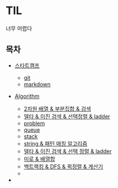 # TIL

너무 어렵다



## 목차

* [스타트캠프](./스타트캠프)
  * [git](./스타트캠프/git)
  * [markdown](./스타트캠프/markdown)

* [Algorithm](./Algorithm)
  * [2차원 배열 & 부분집합 & 검색](https://github.com/Umzzang/TIL/blob/master/Algorithm/2%EC%B0%A8%EC%9B%90%20%EB%B0%B0%EC%97%B4%20%26%20%EB%B6%80%EB%B6%84%EC%A7%91%ED%95%A9%20%26%20%EA%B2%80%EC%83%89.md)
  * [델타 & 이진 검색 & 선택정렬 & ladder](https://github.com/Umzzang/TIL/blob/master/Algorithm/%EB%8D%B8%ED%83%80%20%26%20%EC%9D%B4%EC%A7%84%20%EA%B2%80%EC%83%89%20%26%20%EC%84%A0%ED%83%9D%EC%A0%95%EB%A0%AC%20%26%20ladder.md)
  * [problem](https://github.com/Umzzang/TIL/blob/master/Algorithm/problem.md)
  * [queue](https://github.com/Umzzang/TIL/blob/master/Algorithm/queue.md)
  * [stack](https://github.com/Umzzang/TIL/blob/master/Algorithm/stack.md)
  * [string & 패턴 매칭 알고리즘]()
  * [델타 & 이진 검색 & 선택 정렬 & ladder]()
  * [미로 & 배열합]()
  * [백트랙킹 & DFS & 퀵정렬 & 계산기]()
  * 
  
* 

